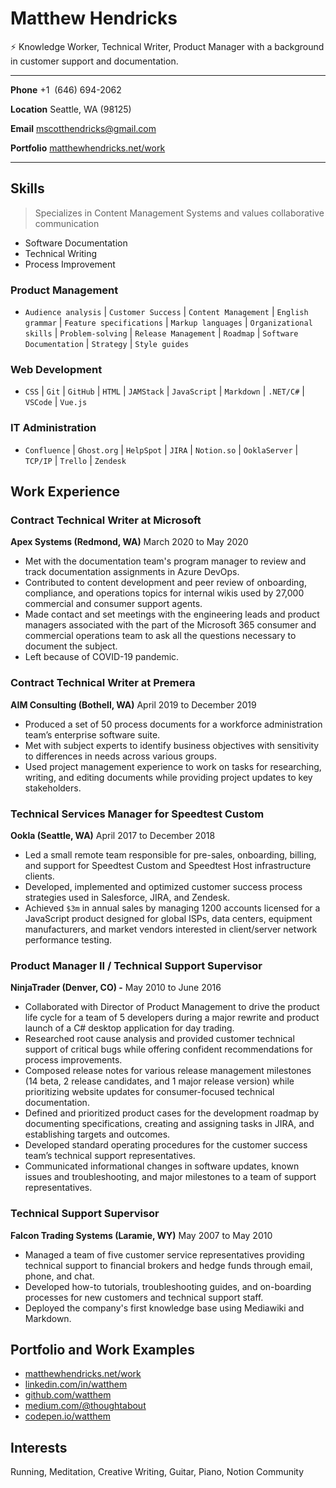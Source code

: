 # Matthew Hendricks

⚡ Knowledge Worker, Technical Writer, Product Manager with a background in customer support and documentation.

---

**Phone** +1 ‪ (646) 694-2062

**Location** Seattle, WA (98125)

**Email** [mscotthendricks@gmail.com](mailto:mscotthendricks@gmail.com)

**Portfolio** [matthewhendricks.net/work](https://matthewhendricks.net/work/)

---

## Skills

> Specializes in Content Management Systems and values collaborative communication

- Software Documentation
- Technical Writing
- Process Improvement

### Product Management

- `Audience analysis` | `Customer Success` | `Content Management` | `English grammar` | `Feature specifications` | `Markup languages` | `Organizational skills` | `Problem-solving` | `Release Management` | `Roadmap` | `Software Documentation` | `Strategy` | `Style guides`

### Web Development

- `CSS` | `Git` | `GitHub` | `HTML` | `JAMStack` | `JavaScript` | `Markdown` | `.NET/C#` | `VSCode` | `Vue.js`

### IT Administration

- `Confluence` | `Ghost.org` | `HelpSpot` | `JIRA` | `Notion.so` | `OoklaServer` | `TCP/IP` | `Trello` | `Zendesk`

## Work Experience

### Contract Technical Writer at Microsoft

**Apex Systems (Redmond, WA)** March 2020 to May 2020

- Met with the documentation team's program manager to review and track documentation assignments in Azure DevOps.
- Contributed to content development and peer review of onboarding, compliance, and operations topics for internal wikis used by 27,000 commercial and consumer support agents.
- Made contact and set meetings with the engineering leads and product managers associated with the part of the Microsoft 365 consumer and commercial operations team to ask all the questions necessary to document the subject.
- Left because of COVID-19 pandemic.

### Contract Technical Writer at Premera

**AIM Consulting (Bothell, WA)** April 2019 to December 2019

- Produced a set of 50 process documents for a workforce administration team’s enterprise software suite.
- Met with subject experts to identify business objectives with sensitivity to differences in needs across various groups.
- Used project management experience to work on tasks for researching, writing, and editing documents while providing project updates to key stakeholders.

### Technical Services Manager for Speedtest Custom

**Ookla (Seattle, WA)** April 2017 to December 2018

- Led a small remote team responsible for pre-sales, onboarding, billing, and support for Speedtest Custom and Speedtest Host infrastructure clients.
- Developed, implemented and optimized customer success process strategies used in Salesforce, JIRA, and Zendesk.
- Achieved `$3m` in annual sales by managing 1200 accounts licensed for a JavaScript product designed for global ISPs, data centers, equipment manufacturers, and market vendors interested in client/server network performance testing.

### Product Manager II / Technical Support Supervisor

**NinjaTrader (Denver, CO) -** May 2010 to June 2016

- Collaborated with Director of Product Management to drive the product life cycle for a team of 5 developers during a major rewrite and product launch of a C# desktop application for day trading.
- Researched root cause analysis and provided customer technical support of critical bugs while offering confident recommendations for process improvements.
- Composed release notes for various release management milestones (14 beta, 2 release candidates, and 1 major release version) while prioritizing website updates for consumer-focused technical documentation.
- Defined and prioritized product cases for the development roadmap by documenting specifications, creating and assigning tasks in JIRA, and establishing targets and outcomes.
- Developed standard operating procedures for the customer success team’s technical support representatives.
- Communicated informational changes in software updates, known issues and troubleshooting, and major milestones to a team of support representatives.

### Technical Support Supervisor

**Falcon Trading Systems (Laramie, WY)** May 2007 to May 2010

- Managed a team of five customer service representatives providing technical support to financial brokers and hedge funds through email, phone, and chat.
- Developed how-to tutorials, troubleshooting guides, and on-boarding processes for new customers and technical support staff.
- Deployed the company's first knowledge base using Mediawiki and Markdown.

## Portfolio and Work Examples

- [matthewhendricks.net/work](https://www.matthewhendricks.net/work/)
- [linkedin.com/in/watthem](https://www.linkedin.com/in/watthem)
- [github.com/watthem](https://www.github.com/watthem)
- [medium.com/@thoughtabout](https://www.medium.com/@thoughtabout)
- [codepen.io/watthem](https://www.codepen.io/watthem)

## Interests

Running, Meditation, Creative Writing, Guitar, Piano, Notion Community
